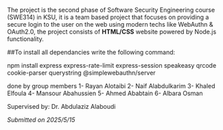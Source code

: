 The project is the second phase of Software Security Engineering course (SWE314) in KSU, it is a team based project that focuses on providing a secure login to the user on the web using modern techs like WebAuthn & OAuth2.0, the project consists of **HTML/CSS** website powered by Node.js functionality.

##To install all dependancies write the following command:

npm install express express-rate-limit express-session speakeasy qrcode cookie-parser querystring @simplewebauthn/server

done by group members
1- Rayan Alotaibi
2- Naif Alabdulkarim
3- Khaled Elfoula
4- Mansour Abahussien
5- Ahmed Ababtain
6- Albara Osman

Supervised by: Dr. Abdulaziz Alaboudi

_Submitted on 2025/5/15_
